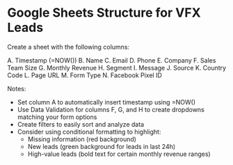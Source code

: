 # Google Sheets Structure for VFX Leads

Create a sheet with the following columns:

A. Timestamp (=NOW())
B. Name
C. Email
D. Phone
E. Company
F. Sales Team Size
G. Monthly Revenue
H. Segment
I. Message
J. Source
K. Country Code
L. Page URL
M. Form Type
N. Facebook Pixel ID

Notes:
- Set column A to automatically insert timestamp using =NOW()
- Use Data Validation for columns F, G, and H to create dropdowns matching your form options
- Create filters to easily sort and analyze data
- Consider using conditional formatting to highlight:
  * Missing information (red background)
  * New leads (green background for leads in last 24h)
  * High-value leads (bold text for certain monthly revenue ranges)

